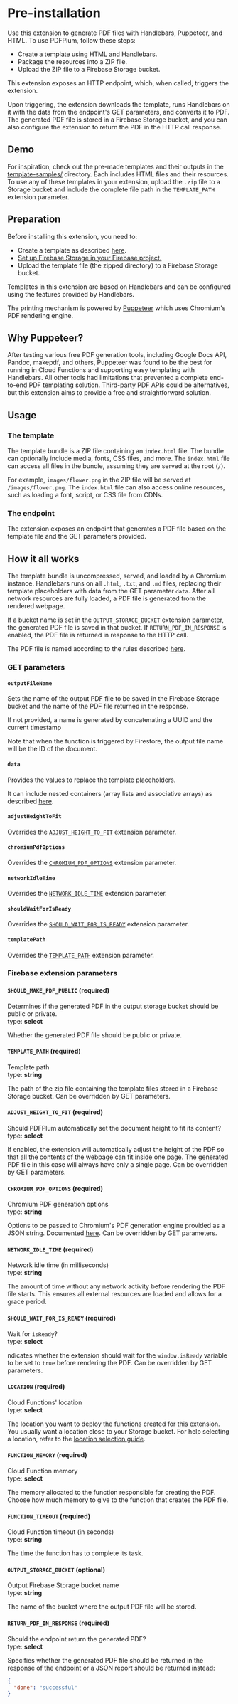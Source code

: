 # Pre-installation

Use this extension to generate PDF files with Handlebars, Puppeteer, and HTML. To use PDFPlum, follow these steps:

- Create a template using HTML and Handlebars.
- Package the resources into a ZIP file.
- Upload the ZIP file to a Firebase Storage bucket.

This extension exposes an HTTP endpoint, which, when called, triggers the extension.

Upon triggering, the extension downloads the template, runs Handlebars on it with the data from the endpoint's GET parameters, and converts it to PDF. The generated PDF file is stored in a Firebase Storage bucket, and you can also configure the extension to return the PDF in the HTTP call response.

## Demo

For inspiration, check out the pre-made templates and their outputs in the [template-samples/](https://github.com/pdfplum/pdfplum/tree/main/template-samples) directory. Each includes HTML files and their resources. To use any of these templates in your extension, upload the `.zip` file to a Storage bucket and include the complete file path in the `TEMPLATE_PATH` extension parameter.

## Preparation

Before installing this extension, you need to:

- Create a template as described [here](#the-template).
- [Set up Firebase Storage in your Firebase project.](https://firebase.google.com/docs/storage)
- Upload the template file (the zipped directory) to a Firebase Storage bucket.

Templates in this extension are based on Handlebars and can be configured using the features provided by Handlebars.

The printing mechanism is powered by [Puppeteer](https://pptr.dev/) which uses Chromium's PDF rendering engine.

## Why Puppeteer?

After testing various free PDF generation tools, including Google Docs API, Pandoc, makepdf, and others, Puppeteer was found to be the best for running in Cloud Functions and supporting easy templating with Handlebars. All other tools had limitations that prevented a complete end-to-end PDF templating solution. Third-party PDF APIs could be alternatives, but this extension aims to provide a free and straightforward solution.

## Usage

### The template

The template bundle is a ZIP file containing an `index.html` file. The bundle can optionally include media, fonts, CSS files, and more. The `index.html` file can access all files in the bundle, assuming they are served at the root (`/`).

For example, `images/flower.png` in the ZIP file will be served at `/images/flower.png`. The `index.html` file can also access online resources, such as loading a font, script, or CSS file from CDNs.

### The endpoint

The extension exposes an endpoint that generates a PDF file based on the template file and the GET parameters provided.

## How it all works

The template bundle is uncompressed, served, and loaded by a Chromium instance. Handlebars runs on all `.html`, `.txt`, and `.md` files, replacing their template placeholders with data from the GET parameter `data`. After all network resources are fully loaded, a PDF file is generated from the rendered webpage.

If a bucket name is set in the `OUTPUT_STORAGE_BUCKET` extension parameter, the generated PDF file is saved in that bucket. If `RETURN_PDF_IN_RESPONSE` is enabled, the PDF file is returned in response to the HTTP call.

The PDF file is named according to the rules described [here](#outputfilename).

### GET parameters

#### `outputFileName`

Sets the name of the output PDF file to be saved in the Firebase Storage bucket and the name of the PDF file returned in the response.

If not provided, a name is generated by concatenating a UUID and the current timestamp

Note that when the function is triggered by Firestore, the output file name will be the ID of the document.

#### `data`

Provides the values to replace the template placeholders.

It can include nested containers (array lists and associative arrays) as described [here](https://www.npmjs.com/package/qs).

#### `adjustHeightToFit`

Overrides the [`ADJUST_HEIGHT_TO_FIT`](#adjustheighttofit-required) extension parameter.

#### `chromiumPdfOptions`

Overrides the [`CHROMIUM_PDF_OPTIONS`](#chromiumpdfoptions-optional) extension parameter.

#### `networkIdleTime`

Overrides the [`NETWORK_IDLE_TIME`](#networkidletime-required) extension parameter.

#### `shouldWaitForIsReady`

Overrides the [`SHOULD_WAIT_FOR_IS_READY`](#shouldwaitforisready-required) extension parameter.

#### `templatePath`

Overrides the [`TEMPLATE_PATH`](#templatepath-required) extension parameter.

### Firebase extension parameters

#### `SHOULD_MAKE_PDF_PUBLIC` (required)

Determines if the generated PDF in the output storage bucket should be public or private.<br/>
type: **select**

Whether the generated PDF file should be public or private.

#### `TEMPLATE_PATH` (required)

Template path<br/>
type: **string**

The path of the zip file containing the template files stored in a Firebase Storage bucket. Can be overridden by GET parameters.

#### `ADJUST_HEIGHT_TO_FIT` (required)

Should PDFPlum automatically set the document height to fit its content?<br/>
type: **select**

If enabled, the extension will automatically adjust the height of the PDF so that all the contents of the webpage can fit inside one page. The generated PDF file in this case will always have only a single page. Can be overridden by GET parameters.

#### `CHROMIUM_PDF_OPTIONS` (required)

Chromium PDF generation options<br/>
type: **string**

Options to be passed to Chromium's PDF generation engine provided as a JSON string. Documented [here](https://www.puppeteersharp.com/api/PuppeteerSharp.PdfOptions.html). Can be overridden by GET parameters.

#### `NETWORK_IDLE_TIME` (required)

Network idle time (in milliseconds)<br/>
type: **string**

The amount of time without any network activity before rendering the PDF file starts. This ensures all external resources are loaded and allows for a grace period.

#### `SHOULD_WAIT_FOR_IS_READY` (required)

Wait for `isReady`?<br/>
type: **select**

ndicates whether the extension should wait for the `window.isReady` variable to be set to `true` before rendering the PDF. Can be overridden by GET parameters.

#### `LOCATION` (required)

Cloud Functions' location<br/>
type: **select**

The location you want to deploy the functions created for this extension. You usually want a location close to your Storage bucket. For help selecting a location, refer to the [location selection guide](https://firebase.google.com/docs/functions/locations).

#### `FUNCTION_MEMORY` (required)

Cloud Function memory<br/>
type: **select**

The memory allocated to the function responsible for creating the PDF. Choose how much memory to give to the function that creates the PDF file.

#### `FUNCTION_TIMEOUT` (required)

Cloud Function timeout (in seconds)<br/>
type: **string**

The time the function has to complete its task.

#### `OUTPUT_STORAGE_BUCKET` (optional)

Output Firebase Storage bucket name<br/>
type: **string**

The name of the bucket where the output PDF file will be stored.

#### `RETURN_PDF_IN_RESPONSE` (required)

Should the endpoint return the generated PDF?<br/>
type: **select**

Specifies whether the generated PDF file should be returned in the response of the endpoint or a JSON report should be returned instead:
```json
{
  "done": "successful"
}
```

